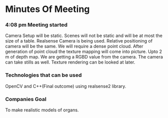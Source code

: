 # Minutes Of Meeting
### 4:08 pm Meeting started
Camera Setup will be static.
Scenes will not be static and will be at most the size of a table.
Realsense Camera is being used.
Relative positioning of camera will be the same.
We will require a dense point cloud.
After generation of point cloud the texture mapping will come into picture.
Upto 2 m of depth map.
We are getting a RGBD value from the camera.
The camera can take stills as well.
Texture rendering can be looked at later.
### Technologies that can be used
   OpenCV and C++(Final outcome) using realsense2 library.
### Companies Goal 
 To make realistic models of organs.